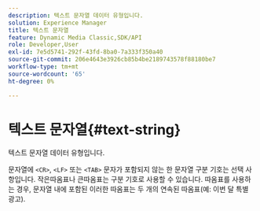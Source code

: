```yaml
---
description: 텍스트 문자열 데이터 유형입니다.
solution: Experience Manager
title: 텍스트 문자열
feature: Dynamic Media Classic,SDK/API
role: Developer,User
exl-id: 7e5d5741-292f-43fd-8ba0-7a333f350a40
source-git-commit: 206e4643e3926cb85b4be2189743578f88180be7
workflow-type: tm+mt
source-wordcount: '65'
ht-degree: 0%

---
```


# 텍스트 문자열{#text-string}

텍스트 문자열 데이터 유형입니다.

문자열에 `<CR>`, `<LF>` 또는 `<TAB>` 문자가 포함되지 않는 한 문자열 구분 기호는 선택 사항입니다. 작은따옴표나 큰따옴표는 구분 기호로 사용할 수 있습니다. 따옴표를 사용하는 경우, 문자열 내에 포함된 이러한 따옴표는 두 개의 연속된 따옴표(예: 이번 달 특별 광고).
